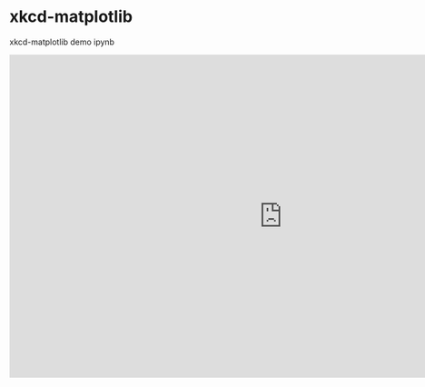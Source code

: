 # xkcd-matplotlib
xkcd-matplotlib demo ipynb

<iframe src="https://docs.google.com/presentation/d/1V9Q0szhmmYJbkhdH4dSdWwr4Kjh5mwhZ6j7VDutapMA/embed?start=false&loop=false&delayms=3000" frameborder="0" width="960" height="569" allowfullscreen="true" mozallowfullscreen="true" webkitallowfullscreen="true"></iframe>
